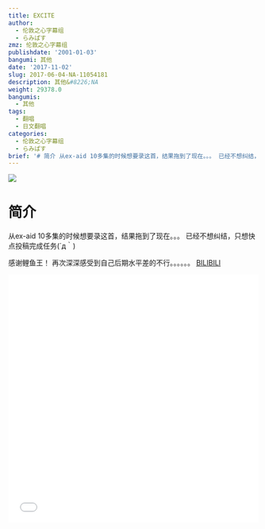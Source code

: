 ```yaml
---
title: EXCITE
author:
  - 伦敦之心字幕组
  - らみぱす
zmz: 伦敦之心字幕组
publishdate: '2001-01-03'
bangumi: 其他
date: '2017-11-02'
slug: 2017-06-04-NA-11054181
description: 其他&#8226;NA
weight: 29378.0
bangumis:
  - 其他
tags:
  - 翻唱
  - 日文翻唱
categories:
  - 伦敦之心字幕组
  - らみぱす
brief: '# 简介 从ex-aid 10多集的时候想要录这首，结果拖到了现在。。。 已经不想纠结，只想快点投稿完成任务(´д｀) 感谢鲤鱼王！ 再次深深感受到自己后期水平差的不行。。。。。。'
---
```

![](https://i.imgur.com/bdzNASF.png)
# 简介  
从ex-aid 10多集的时候想要录这首，结果拖到了现在。。。
已经不想纠结，只想快点投稿完成任务(´д｀)

感谢鲤鱼王！
再次深深感受到自己后期水平差的不行。。。。。。
  [BILIBILI](https://www.bilibili.com/video/av11054181/)

<div class="vcontainer"><div class="vcontainer">  <iframe class='video' class='video' src="//www.bilibili.com/blackboard/player.html?aid=11054181" width="100%" height="500" frameborder="0" allowfullscreen="allowfullscreen"></iframe></div></div>

